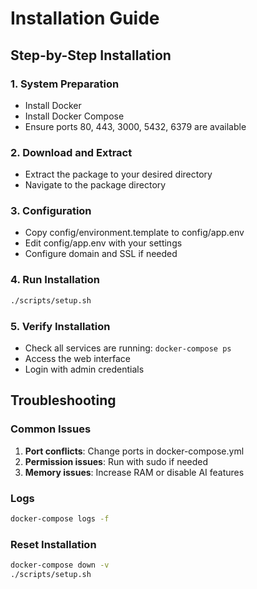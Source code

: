 # Installation Guide

## Step-by-Step Installation

### 1. System Preparation
- Install Docker
- Install Docker Compose
- Ensure ports 80, 443, 3000, 5432, 6379 are available

### 2. Download and Extract
- Extract the package to your desired directory
- Navigate to the package directory

### 3. Configuration
- Copy config/environment.template to config/app.env
- Edit config/app.env with your settings
- Configure domain and SSL if needed

### 4. Run Installation
```bash
./scripts/setup.sh
```

### 5. Verify Installation
- Check all services are running: `docker-compose ps`
- Access the web interface
- Login with admin credentials

## Troubleshooting

### Common Issues
1. **Port conflicts**: Change ports in docker-compose.yml
2. **Permission issues**: Run with sudo if needed
3. **Memory issues**: Increase RAM or disable AI features

### Logs
```bash
docker-compose logs -f
```

### Reset Installation
```bash
docker-compose down -v
./scripts/setup.sh
```
